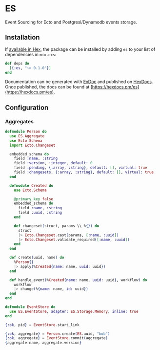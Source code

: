 # ES

Event Sourcing for Ecto and Postgresl/Dynamodb events storage.

## Installation

If [available in Hex](https://hex.pm/docs/publish), the package can be installed
by adding `es` to your list of dependencies in `mix.exs`:

```elixir
def deps do
  [{:es, "~> 0.1.0"}]
end
```

Documentation can be generated with [ExDoc](https://github.com/elixir-lang/ex_doc)
and published on [HexDocs](https://hexdocs.pm). Once published, the docs can
be found at [https://hexdocs.pm/es](https://hexdocs.pm/es).

## Configuration

### Aggregates

```elixir
defmodule Person do
  use ES.Aggregate
  use Ecto.Schema
  import Ecto.Changeset

  embedded_schema do
    field :name, :string
    field :version, :integer, default: 0
    field :pending, {:array, :string}, default: [], virtual: true
    field :changesets, {:array, :string}, default: [], virtual: true
  end

  defmodule Created do
    use Ecto.Schema

    @primary_key false
    embedded_schema do
      field :name, :string
      field :uuid, :string
    end

    def changeset(struct, params \\ %{}) do
      struct
      |> Ecto.Changeset.cast(params, [:name, :uuid])
      |> Ecto.Changeset.validate_required([:name, :uuid])
    end
  end

  def create(uuid, name) do
    %Person{}
    |> apply(%Created{name: name, uuid: uuid})
  end

  def handle_event(%Created{name: name, uuid: uuid}, workflow) do
    workflow
    |> change(%{name: name, id: uuid})
  end
end

defmodule EventStore do
  use ES.EventStore, adapter: ES.Storage.Memory, inline: true
end

{:ok, pid} = EventStore.start_link

{:ok, aggregate} = Person.create(ES.uuid, "bob")
{:ok, aggregate} = EventStore.commit(aggregate)
{aggregate.name, aggregate.version}
```
